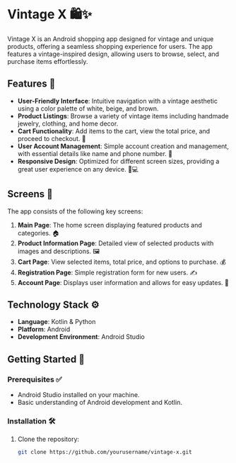 # Vintage X 🛍️✨

Vintage X is an Android shopping app designed for vintage and unique products, offering a seamless shopping experience for users. The app features a vintage-inspired design, allowing users to browse, select, and purchase items effortlessly.

## Features 🌟

- **User-Friendly Interface**: Intuitive navigation with a vintage aesthetic using a color palette of white, beige, and brown.
- **Product Listings**: Browse a variety of vintage items including handmade jewelry, clothing, and home decor.
- **Cart Functionality**: Add items to the cart, view the total price, and proceed to checkout. 🛒
- **User Account Management**: Simple account creation and management, with essential details like name and phone number. 👤
- **Responsive Design**: Optimized for different screen sizes, providing a great user experience on any device. 📱💻

## Screens 📸

The app consists of the following key screens:

1. **Main Page**: The home screen displaying featured products and categories. 🏠
2. **Product Information Page**: Detailed view of selected products with images and descriptions. 🖼️
3. **Cart Page**: View selected items, total price, and options to purchase. 💰
4. **Registration Page**: Simple registration form for new users. ✍️
5. **Account Page**: Displays user information and allows for easy updates. 🔧

## Technology Stack ⚙️

- **Language**: Kotlin & Python
- **Platform**: Android
- **Development Environment**: Android Studio

## Getting Started 🚀

### Prerequisites ✅

- Android Studio installed on your machine.
- Basic understanding of Android development and Kotlin.

### Installation 🛠️

1. Clone the repository:
   ```bash
   git clone https://github.com/yourusername/vintage-x.git
